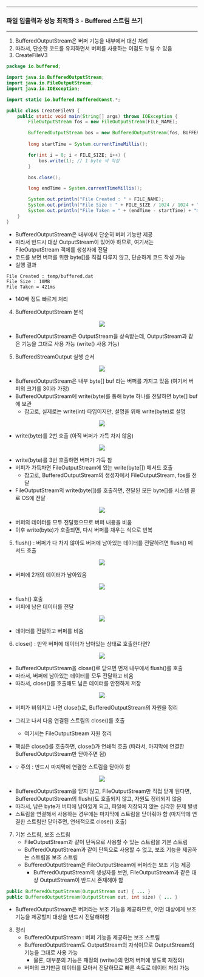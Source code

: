 -----
### 파일 입출력과 성능 최적화 3 - Buffered 스트림 쓰기
-----
1. BufferedOutputStream은 버퍼 기능을 내부에서 대신 처리
2. 따라서, 단순한 코드를 유지하면서 버퍼를 사용하는 이점도 누릴 수 있음
3. CreateFileV3
```java
package io.buffered;

import java.io.BufferedOutputStream;
import java.io.FileOutputStream;
import java.io.IOException;

import static io.buffered.BufferedConst.*;

public class CreateFileV3 {
    public static void main(String[] args) throws IOException {
        FileOutputStream fos = new FileOutputStream(FILE_NAME);

        BufferedOutputStream bos = new BufferedOutputStream(fos, BUFFER_SIZE);// BufferedOutputStream(OutputStream, BUFFER_SIZE)
        
        long startTime = System.currentTimeMillis();

        for(int i = 0; i < FILE_SIZE; i++) {
            bos.write(1); // 1 byte 씩 작성
        }

        bos.close();

        long endTime = System.currentTimeMillis();

        System.out.println("File Created : " + FILE_NAME);
        System.out.println("File Size : " + FILE_SIZE / 1024 / 1024 + "MB");
        System.out.println("File Taken = " + (endTime - startTime) + "ms");
    }
}
```
  - BufferedOutputStream은 내부에서 단순히 버퍼 기능만 제공
  - 따라서 반드시 대상 OutputStream이 있어야 하므로, 여기서는 FileOutputStream 객체를 생성자에 전달
  - 코드를 보면 버퍼를 위한 byte[]를 직접 다루지 않고, 단순하게 코드 작성 가능
  - 실행 결과
```
File Created : temp/buffered.dat
File Size : 10MB
File Taken = 421ms
```
  - 140배 정도 빠르게 처리

4. BufferedOutputStream 분석
<div align="center">
<img src="https://github.com/user-attachments/assets/b25501d9-12dc-4b6e-9d8a-1423e6f03ced">
</div>

  - BufferedOutputStream은 OutputStream을 상속받는데, OutputStream과 같은 기능을 그대로 사용 가능 (write() 사용 가능)

5. BufferedStreamOutput 실행 순서
<div align="center">
<img src="https://github.com/user-attachments/assets/08152f13-17ba-4390-8721-e04ec9dd2b23">
</div>

  - BufferedOutputStream은 내부 byte[] buf 라는 버퍼를 가지고 있음 (여기서 버퍼의 크기를 3이라 가정)
  - BufferedOutputStream에 write(byte)를 통해 byte 하나를 전달하면 byte[] buf에 보관
    + 참고로, 실제로는 write(int) 타입이지만, 설명을 위해 write(byte)로 설명

<div align="center">
<img src="https://github.com/user-attachments/assets/c8d18f8c-03a5-4218-9449-d566fc7284f3">
</div>

  - write(byte)를 2번 호출 (아직 버퍼가 가득 차지 않음)

<div align="center">
<img src="https://github.com/user-attachments/assets/ab28c006-ff07-4945-87b9-258d79db9021">
</div>

  - write(byte)를 3번 호출하면 버퍼가 가득 참
  - 버퍼가 가득차면 FileOutputStream에 있는 write(byte[]) 메서드 호출
    + 참고로, BufferedOutputStream의 생성자에서 FileOutputStream, fos를 전달
  - FileOutputStream의 write(byte[])를 호출하면, 전달된 모든 byte[]를 시스템 콜로 OS에 전달

<div align="center">
<img src="https://github.com/user-attachments/assets/3fdbd692-4fea-4ec2-a500-80abf163beb2">
</div>

  - 버퍼의 데이터를 모두 전달했으므로 버퍼 내용을 비움
  - 이후 write(byte)가 호출되면, 다시 버퍼를 채우는 식으로 반복

5. flush() : 버퍼가 다 차지 않아도 버퍼에 남아있는 데이터를 전달하려면 flush() 메서드 호출
<div align="center">
<img src="https://github.com/user-attachments/assets/c4e6fdbe-bf72-4320-a466-c1ef72853cf9">
</div>

   - 버퍼에 2개의 데이터가 남아있음

<div align="center">
<img src="https://github.com/user-attachments/assets/32819c27-c935-472a-91d0-5075ccf9893b">
</div>

   - flush() 호출
   - 버퍼에 남은 데이터를 전달

<div align="center">
<img src="https://github.com/user-attachments/assets/01e4b511-b2f7-40b3-b1aa-69d06232e0f9">
</div>

   - 데이터를 전달하고 버퍼를 비움

6. close() : 만약 버퍼에 데이터가 남아있는 상태로 호출한다면?
<div align="center">
<img src="https://github.com/user-attachments/assets/441a12c2-9494-401d-9707-7f24fd14800a">
</div>

   - BufferedOutputStream을 close()로 닫으면 먼저 내부에서 flush()를 호출
   - 따라서, 버퍼에 남아있는 데이터를 모두 전달하고 비움
   - 따라서, close()를 호출해도 남은 데이터를 안전하게 저장 

<div align="center">
<img src="https://github.com/user-attachments/assets/e6f9bd4c-9266-476d-8579-1e0972f18ce5">
</div>

   - 버퍼가 비워지고 나면 close()로, BufferedOutputStream의 자원을 정리
   - 그리고 나서 다음 연결된 스트림의 close()를 호출
     + 여기서는 FileOutputStream 자원 정리
   - 핵심은 close()를 호출하면, close()가 연쇄적 호출 (따라서, 마지막에 연결한 BufferedOutputStream만 닫아주면 됨)

   - 💡 주의 : 반드시 마지막에 연결한 스트림을 닫아야 함
<div align="center">
<img src="https://github.com/user-attachments/assets/9d70f494-4729-47f7-885b-c7a98fea6d21">
</div>

   - BufferedOutputStream을 닫지 않고, FileOutputStream만 직접 닫게 된다면, BufferedOutputStream의 flush()도 호출되지 않고, 자원도 정리되지 않음
   - 따라서, 남은 byte가 버퍼에 남아있게 되고, 파일에 저장되지 않는 심각한 문제 발생
   - 스트림을 연결해서 사용하는 경우에는 마지막에 스트림을 닫아줘야 함 (마지막에 연결한 스트림만 닫아주면, 연쇄적으로 close() 호출)


7. 기본 스트림, 보조 스트림
   - FileOutputStream과 같이 단독으로 사용할 수 있는 스트림을 기본 스트림
   - BufferedOutputStream과 같이 단독으로 사용할 수 없고, 보조 기능을 제공하는 스트림을 보조 스트림
   - BufferedOutputStream은 FileOutputStream에 버퍼라는 보조 기능 제공
     + BufferedOutputStream의 생성자를 보면, FileOutputStream과 같은 대상 OutputStream이 반드시 존재해야 함

```java
public BufferedOutputStream(OutputStream out) { ... }
public BufferedOutputStream(OutputStream out, int size) { ... }
```
  - BufferedOutputStream은 버퍼라는 보조 기능을 제공하므로, 어떤 대상에게 보조 기능을 제공할지 대상을 반드시 전달해야함

8. 정리
   - BufferedOutputStream : 버퍼 기능을 제공하는 보조 스트림
   - BufferedOutputStream도 OutputStream의 자식이므로 OutputStream의 기능을 그대로 사용 가능
     + 물론, 대부분의 기능은 재정의 (write()의 먼저 버퍼에 쌓도록 재정의)
   - 버퍼의 크기만큼 데이터를 모아서 전달하므로 빠른 속도로 데이터 처리 가능

